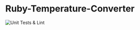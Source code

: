 # Ruby-Temperature-Converter

![Unit Tests & Lint](https://github.com/max-konin/ruby-starter-project/workflows/Unit%20Tests%20&%20Lint/badge.svg)

